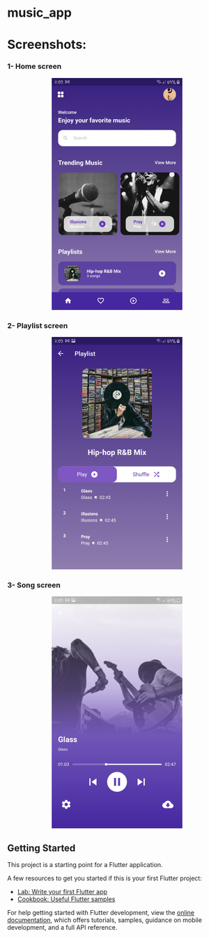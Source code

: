 # music_app

# Screenshots:

<h3> 1- Home screen </h3>

<p align="center">
  <img src="Screenshots/1.jpg" width="300" hight=500  title="1- Home screen">
</p>

<h3> 2- Playlist screen </h3>

<p align="center">
  <img src="Screenshots/2.jpg" width="300" hight=500  title="2- Playlist screen">
</p>
<h3> 3- Song screen </h3>

<p align="center">
  <img src="Screenshots/3.jpg" width="300" hight=500  title="3- Song screen">
</p>

## Getting Started

This project is a starting point for a Flutter application.

A few resources to get you started if this is your first Flutter project:

- [Lab: Write your first Flutter app](https://docs.flutter.dev/get-started/codelab)
- [Cookbook: Useful Flutter samples](https://docs.flutter.dev/cookbook)

For help getting started with Flutter development, view the
[online documentation](https://docs.flutter.dev/), which offers tutorials,
samples, guidance on mobile development, and a full API reference.
